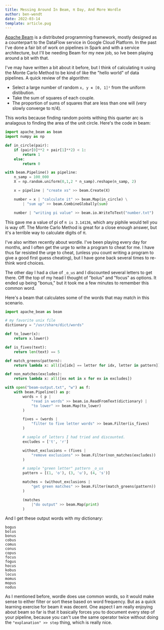 ```yaml
---
title: Messing Around In Beam, π Day, And More Wordle
author: ben-wendt
date: 2022-03-14
template: article.pug
---
```


[Apache Beam](https://beam.apache.org/) is a distributed programming
framework, mostly designed as a counterpart to the DataFlow service in
Google Cloud Platform. In the past I've done a fair bit of work on
pipelines in Spark and with a service architecture, but I'll be needing
Beam for my new job, so Ive been playing around a bit with that.

<span class="more"></span>

I've may have written a bit about it before, but I think of calculating π
using the Monte Carlo Method to be kind of like the "hello world" of data
pipelines. A quick review of the algorithm:

- Select a large number of random `x, y ∊ [0, 1]²` from the uniform
    distibution.
- Take the sum of squares of each couple.
- The proportion of sums of squares that are less than one will (very slowly
    converge to π/4).

This works because finding random points withing this quarter arc is analagous
to finding the area of the unit circle. Here's the code in beam:

```python
import apache_beam as beam
import numpy as np

def in_circle(pair):
    if (pair[0]**2 + pair[1]**2) < 1:
        return 1
    else:
        return 0

with beam.Pipeline() as pipeline:
    n_samp = 100_000
    X = np.random.uniform(0,1,2 * n_samp).reshape(n_samp, 2)

    x = pipeline | "create xs" >> beam.Create(X)

    number = x | "calculate it" >> beam.Map(in_circle) \
        | "sum up" >> beam.CombineGlobally(sum)

    number | "writing pi value" >> beam.io.WriteToText("number.txt")
```

This gave me a value of pi of `π is 3.14136`, which any piphile
would tell you is way off. The Monte Carlo Method is great for a
close enough answer, but it's a terrible way to calculate digits
of π.

I've also written recently about wordle. I've been playing every
day for months, and I often get the urge to write a program to cheat
for me. I have thus far resisted the urge to cheat, (unless you count
writing a program to give a good first guess cheating), but I have
gone back several times to re-think word choices.

The other day I had a clue of `_o_us` and I discounted several letters
to get there. Off the top of my head I thought of "bolus"
and "focus" as options. It ended up being "bonus," but it took me a few
minutes to remember this common word.

Here's a beam that calculates some of the words that may match in this
scenario.

```python
import apache_beam as beam

# my favorite unix file
dictionary = "/usr/share/dict/words"

def to_lower(x):
    return x.lower()

def is_fives(text):
    return len(text) == 5

def match_greens(pattern):
    return lambda x: all([x[idx] == letter for idx, letter in pattern])

def non_matches(excludes):
    return lambda x: all([ex not in x for ex in excludes])

with open("beam-output.txt", "w") as f:
    with beam.Pipeline() as p:
        words = ( p |
            "read in words" >> beam.io.ReadFromText(dictionary) |
            "to lower" >> beam.Map(to_lower)
        )

        fives = (words |
            "filter to five letter words" >> beam.Filter(is_fives)
        )

        # sample of letters I had tried and discounted.
        excludes = ['t', 'r']

        without_exclusions = (fives |
            "remove exclusions" >> beam.Filter(non_matches(excludes))
        )

        # sample "green letter" pattern _o_us
        pattern = [(1, 'o'), (3, 'u'), (4, 's')]

        matches = (without_exclusions |
            "get green matches" >> beam.Filter(match_greens(pattern))
        )

        (matches 
            |"do output" >> beam.Map(print)
        )
```

And I get these output words with my dictionary:

```
bogus
bolus
bonus
cobus
comus
conus
copus
focus
fogus
hocus
kobus
locus
momus
mopus
nodus
```

As I mentioned before, wordle does use common words, so it would make
sense to either filter or sort these based on word frequency. But as a
quick learning exercise for beam it was decent. One aspect I am really
enjoying about beam so far is that it basically forces you to document
every step of your pipeline, because you can't use the same operator
twice without doing the `"explanation" >> step` thing, which is really
nice.
